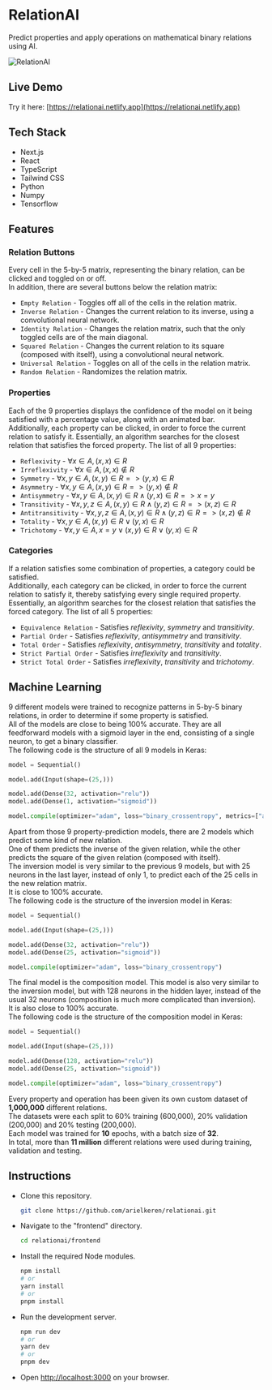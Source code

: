 # RelationAI

Predict properties and apply operations on mathematical binary relations using AI.

![RelationAI](https://github.com/user-attachments/assets/f1fa20b0-3417-45d1-b5e9-110ef9a14345)

## Live Demo

Try it here: [https://relationai.netlify.app](https://relationai.netlify.app)

## Tech Stack

- Next.js
- React
- TypeScript
- Tailwind CSS
- Python
- Numpy
- Tensorflow

## Features

### Relation Buttons

Every cell in the 5-by-5 matrix, representing the binary relation, can be clicked and toggled on or off.<br>
In addition, there are several buttons below the relation matrix:

- `Empty Relation` - Toggles off all of the cells in the relation matrix.
- `Inverse Relation` - Changes the current relation to its inverse, using a convolutional neural network.
- `Identity Relation` - Changes the relation matrix, such that the only toggled cells are of the main diagonal.
- `Squared Relation` - Changes the current relation to its square (composed with itself), using a convolutional neural network.
- `Universal Relation` - Toggles on all of the cells in the relation matrix.
- `Random Relation` - Randomizes the relation matrix.

### Properties

Each of the 9 properties displays the confidence of the model on it being satisfied with a percentage value, along with an animated bar.<br>
Additionally, each property can be clicked, in order to force the current relation to satisfy it. Essentially, an algorithm searches for the closest relation that satisfies the forced property.
The list of all 9 properties:

- `Reflexivity` - $∀x ∈ A, (x, x) ∈ R$
- `Irreflexivity` - $∀x ∈ A, (x, x) ∉ R$
- `Symmetry` - $∀x,y ∈ A, (x, y) ∈ R => (y, x) ∈ R$
- `Asymmetry` - $∀x,y ∈ A, (x, y) ∈ R => (y, x) ∉ R$
- `Antisymmetry` - $∀x,y ∈ A, (x, y) ∈ R ∧ (y, x) ∈ R => x = y$
- `Transitivity` - $∀x,y,z ∈ A, (x, y) ∈ R ∧ (y, z) ∈ R => (x, z) ∈ R$
- `Antitransitivity` - $∀x,y,z ∈ A, (x, y) ∈ R ∧ (y, z) ∈ R => (x, z) ∉ R$
- `Totality` - $∀x,y ∈ A, (x, y) ∈ R ∨ (y, x) ∈ R$
- `Trichotomy` - $∀x,y ∈ A, x = y ∨ (x, y) ∈ R ∨ (y, x) ∈ R$

### Categories

If a relation satisfies some combination of properties, a category could be satisfied.<br>
Additionally, each category can be clicked, in order to force the current relation to satisfy it, thereby satisfying every single required property. Essentially, an algorithm searches for the closest relation that satisfies the forced category.
The list of all 5 properties:

- `Equivalence Relation` - Satisfies _reflexivity_, _symmetry_ and _transitivity_.
- `Partial Order` - Satisfies _reflexivity_, _antisymmetry_ and _transitivity_.
- `Total Order` - Satisfies _reflexivity_, _antisymmetry_, _transitivity_ and _totality_.
- `Strict Partial Order` - Satisfies _irreflexivity_ and _transitivity_.
- `Strict Total Order` - Satisfies _irreflexivity_, _transitivity_ and _trichotomy_.

## Machine Learning

9 different models were trained to recognize patterns in 5-by-5 binary relations, in order to determine if some property is satisfied.<br>
All of the models are close to being 100% accurate. They are all feedforward models with a sigmoid layer in the end, consisting of a single neuron, to get a binary classifier.<br>
The following code is the structure of all 9 models in Keras:

```py
model = Sequential()

model.add(Input(shape=(25,)))

model.add(Dense(32, activation="relu"))
model.add(Dense(1, activation="sigmoid"))

model.compile(optimizer="adam", loss="binary_crossentropy", metrics=["accuracy"])
```

Apart from those 9 property-prediction models, there are 2 models which predict some kind of new relation.<br>
One of them predicts the inverse of the given relation, while the other predicts the square of the given relation (composed with itself).<br>
The inversion model is very similar to the previous 9 models, but with 25 neurons in the last layer, instead of only 1, to predict each of the 25 cells in the new relation matrix.<br>
It is close to 100% accurate.<br>
The following code is the structure of the inversion model in Keras:

```py
model = Sequential()

model.add(Input(shape=(25,)))

model.add(Dense(32, activation="relu"))
model.add(Dense(25, activation="sigmoid"))

model.compile(optimizer="adam", loss="binary_crossentropy")
```

The final model is the composition model. This model is also very similar to the inversion model, but with 128 neurons in the hidden layer, instead of the usual 32 neurons (composition is much more complicated than inversion).<br>
It is also close to 100% accurate.<br>
The following code is the structure of the composition model in Keras:

```py
model = Sequential()

model.add(Input(shape=(25,)))

model.add(Dense(128, activation="relu"))
model.add(Dense(25, activation="sigmoid"))

model.compile(optimizer="adam", loss="binary_crossentropy")
```

Every property and operation has been given its own custom dataset of **1,000,000** different relations.<br>
The datasets were each split to 60% training (600,000), 20% validation (200,000) and 20% testing (200,000).<br>
Each model was trained for **10** epochs, with a batch size of **32**.<br>
In total, more than **11 million** different relations were used during training, validation and testing.

## Instructions

- Clone this repository.
  ```bash
  git clone https://github.com/arielkeren/relationai.git
  ```
- Navigate to the "frontend" directory.
  ```bash
  cd relationai/frontend
  ```
- Install the required Node modules.
  ```bash
  npm install
  # or
  yarn install
  # or
  pnpm install
  ```
- Run the development server.
  ```bash
  npm run dev
  # or
  yarn dev
  # or
  pnpm dev
  ```
- Open [http://localhost:3000](http://localhost:3000) on your browser.
